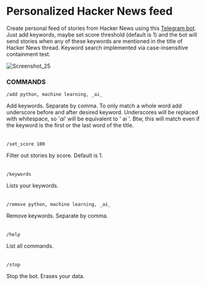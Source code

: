 # Personalized Hacker News feed
Create personal feed of stories from Hacker News using this [Telegram bot](https://t.me/HackerNews_personalized_bot).
Just add keywords, maybe set score threshold (default is 1) and the bot will send stories when any of these keywords are mentioned in the title of Hacker News thread. Keyword search implemented via case-insensitive containment test.

![Screenshot_25](https://user-images.githubusercontent.com/76647266/201554168-e98c4666-cf85-4968-8110-6554f85419ff.png)


### COMMANDS

```/add python, machine learning, _ai_```

Add keywords. Separate by comma.
To only match a whole word add underscore before and after desired keyword. Underscores will be replaced with whitespace, so '_ai_' will be equivalent to ' ai '.
Btw, this will match even if the keyword is the first or the last word of the title.
<br/><br/><br/>
```/set_score 100```

Filter out stories by score. Default is 1.
<br/><br/><br/>
```/keywords```

Lists your keywords.
<br/><br/><br/>
```/remove python, machine learning, _ai_```

Remove keywords. Separate by comma.
<br/><br/><br/>
```/help```

List all commands.
<br/><br/><br/>
```/stop```

Stop the bot. Erases your data.
